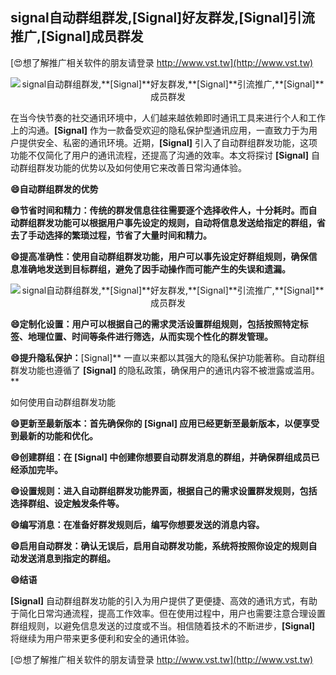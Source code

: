 ## **signal自动群组群发,**[Signal]**好友群发,**[Signal]**引流推广,**[Signal]**成员群发**

[😍想了解推广相关软件的朋友请登录 http://www.vst.tw](http://www.vst.tw)

 <center><img src="https://vst.tw/MP4/tuiguang/png/2.png" alt="signal自动群组群发,**[Signal]**好友群发,**[Signal]**引流推广,**[Signal]**成员群发"></center>

在当今快节奏的社交通讯环境中，人们越来越依赖即时通讯工具来进行个人和工作上的沟通。**[Signal]** 作为一款备受欢迎的隐私保护型通讯应用，一直致力于为用户提供安全、私密的通讯环境。近期，**[Signal]** 引入了自动群组群发功能，这项功能不仅简化了用户的通讯流程，还提高了沟通的效率。本文将探讨 **[Signal]** 自动群组群发功能的优势以及如何使用它来改善日常沟通体验。

**😄自动群组群发的优势**

**😄节省时间和精力：传统的群发信息往往需要逐个选择收件人，十分耗时。而自动群组群发功能可以根据用户事先设定的规则，自动将信息发送给指定的群组，省去了手动选择的繁琐过程，节省了大量时间和精力。**

**😄提高准确性：使用自动群组群发功能，用户可以事先设定好群组规则，确保信息准确地发送到目标群组，避免了因手动操作而可能产生的失误和遗漏。**

 <center><img src="https://vst.tw/MP4/tuiguang/png/2.png" alt="signal自动群组群发,**[Signal]**好友群发,**[Signal]**引流推广,**[Signal]**成员群发"></center>

**😄定制化设置：用户可以根据自己的需求灵活设置群组规则，包括按照特定标签、地理位置、时间等条件进行筛选，从而实现个性化的群发管理。**

**😄提升隐私保护：**[Signal]** 一直以来都以其强大的隐私保护功能著称。自动群组群发功能也遵循了 **[Signal]** 的隐私政策，确保用户的通讯内容不被泄露或滥用。**

如何使用自动群组群发功能

**😄更新至最新版本：首先确保你的 **[Signal]** 应用已经更新至最新版本，以便享受到最新的功能和优化。**

**😄创建群组：在 **[Signal]** 中创建你想要自动群发消息的群组，并确保群组成员已经添加完毕。**

**😄设置规则：进入自动群组群发功能界面，根据自己的需求设置群发规则，包括选择群组、设定触发条件等。**

**😄编写消息：在准备好群发规则后，编写你想要发送的消息内容。**

**😄启用自动群发：确认无误后，启用自动群发功能，系统将按照你设定的规则自动发送消息到指定的群组。**

**😄结语**

**[Signal]** 自动群组群发功能的引入为用户提供了更便捷、高效的通讯方式，有助于简化日常沟通流程，提高工作效率。但在使用过程中，用户也需要注意合理设置群组规则，以避免信息发送的过度或不当。相信随着技术的不断进步，**[Signal]** 将继续为用户带来更多便利和安全的通讯体验。

[😍想了解推广相关软件的朋友请登录 http://www.vst.tw](http://www.vst.tw)



